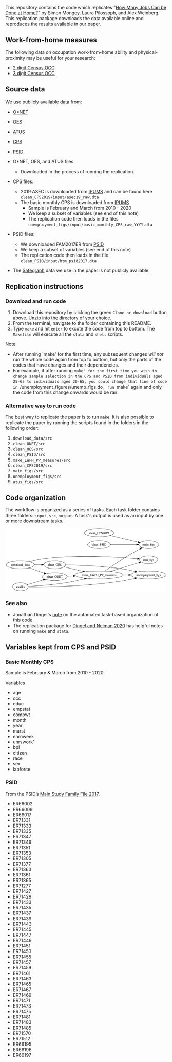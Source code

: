 This repository contains the code which replicates "[How Many Jobs Can be Done at Home?](Mongey_Pilossoph_Weinberg_Work_from_home_April_2020.pdf)" by Simon Mongey, Laura Pilossoph, and Alex Weinberg. 
This replication package downloads the data available online and reproduces the results available in our paper.

## Work-from-home measures

The following data on occupation work-from-home ability and physical-proximity may be useful for your research:
- [2 digit Census OCC](files/lwfh_pp_occ_2digit.csv)
- [3 digit Census OCC](files/lwfh_pp_occ_3digit.csv)

## Source data

We use publicly available data from:
- [O\*NET](https://www.onetcenter.org/)
- [OES](https://www.bls.gov/oes/home.htm)
- [ATUS](https://www.bls.gov/tus/)
- [CPS](https://www.bls.gov/cps/)
- [PSID](https://psidonline.isr.umich.edu/)

- O\*NET, OES, and ATUS files
	- Downloaded in the process of running the replication. 
- CPS files:
	- 2019 ASEC is downloaded from [IPUMS](https://cps.ipums.org/cps/) and can be found here `clean_CPS2019/input/asec19_raw.dta`
	- The basic monthly CPS is downloaded from [IPUMS](https://cps.ipums.org/cps/)
		- Sample is February and March from 2010 - 2020
		- We keep a subset of variables (see end of this note) 
		- The replication code then loads in the files `unemployment_figs/input/basic_monthly_CPS_raw_YYYY.dta` 
- PSID files:
	- We downloaded FAM2017ER from [PSID](https://simba.isr.umich.edu/Zips/ZipMain.aspx)
	- We keep a subset of variables (see end of this note) 
	- The replication code then loads in the file `clean_PSID/input/htm_psid2017.dta`
- The [Safegraph](https://docs.safegraph.com/docs/social-distancing-metrics) data we use in the paper is not publicly available.

## Replication instructions

### Download and run code

1. Download this repository by clicking the green `Clone or download` button above. Unzip into the directory of your choice. 
2. From the terminal, navigate to the folder containing this README. 
3. Type `make` and hit `enter` to excute the code from top to bottom. The `Makefile` will execute all the `stata` and `shell` scripts.

Note: 
- After running `make' for the first time, any subsequent changes *will not* run the whole code again from top to bottom, but only the parts of the codes that have changes and their dependencies.
- For example, if after running `make' for the first time you wish to change sample selection in the CPS and PSID from individuals aged 25-65 to individuals aged 20-65, you could change that line of code in `/unemployment_figures/unemp_figs.do`, run `make` again and only the code from this change onwards would be ran.

### Alternative way to run code

The best way to replicate the paper is to run `make`. 
It is also possible to replicate the paper by running the scripts found in the folders in the following order:

1. `download_data/src`
2. `clean_ONET/src`
3. `clean_OES/src`
4. `clean_PSID/src`
5. `make_LWFH_PP_measures/src`
6. `clean_CPS2019/src`
7. `main_figs/src`
8. `unemployment_figs/src`
9. `atus_figs/src`

## Code organization

The workflow is organized as a series of tasks.
Each task folder contains three folders: `input`, `src`, `output`.
A task's output is used as an input by one or more downstream tasks.

![task-flow graph](files/task_flow.png)

### See also

- Jonathan Dingel's [note](https://tradediversion.net/2019/11/06/why-your-research-project-needs-build-automation/) on the automated task-based organization of this code. 
- The replication package for [Dingel and Neiman 2020](https://github.com/jdingel/DingelNeiman-workathome) has helpful notes on running `make` and `stata`. 

## Variables kept from CPS and PSID

### Basic Monthly CPS

Sample is February & March from 2010 - 2020.

Variables
- age 
- occ 
- educ 
- empstat 
- compwt 
- month 
- year 
- marst 
- earnweek 
- uhrswork1 
- bpl 
- citizen
- race 
- sex 
- labforce


### PSID

From the PSID’s [Main Study Family File 2017](https://simba.isr.umich.edu/Zips/ZipMain.aspx).

- ER66002 
- ER66009
- ER66017
- ER71331
- ER71333
- ER71335
- ER71347
- ER71349
- ER71351
- ER71353
- ER71305
- ER71377
- ER71363
- ER71361
- ER71365
- ER71277
- ER71427
- ER71429
- ER71433
- ER71435 
- ER71437
- ER71439
- ER71443
- ER71445
- ER71447
- ER71449
- ER71451
- ER71453
- ER71455
- ER71457
- ER71459
- ER71461
- ER71463
- ER71465
- ER71467
- ER71469
- ER71471
- ER71473 
- ER71475
- ER71481
- ER71483
- ER71485 
- ER71570 
- ER71512
- ER66195
- ER66196
- ER66197 



